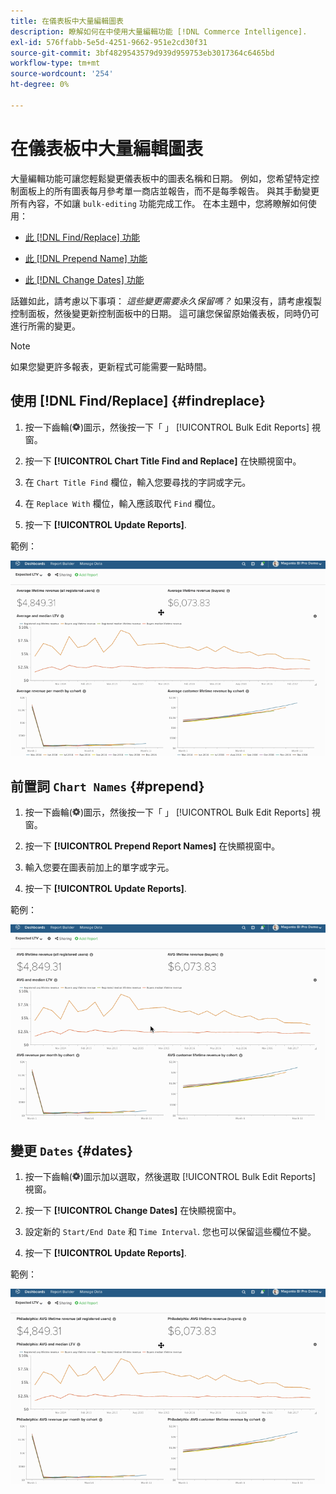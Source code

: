 ```yaml
---
title: 在儀表板中大量編輯圖表
description: 瞭解如何在中使用大量編輯功能 [!DNL Commerce Intelligence].
exl-id: 576ffabb-5e5d-4251-9662-951e2cd30f31
source-git-commit: 3bf4829543579d939d959753eb3017364c6465bd
workflow-type: tm+mt
source-wordcount: '254'
ht-degree: 0%

---
```


# 在儀表板中大量編輯圖表

大量編輯功能可讓您輕鬆變更儀表板中的圖表名稱和日期。 例如，您希望特定控制面板上的所有圖表每月參考單一商店並報告，而不是每季報告。 與其手動變更所有內容，不如讓 `bulk-editing` 功能完成工作。 在本主題中，您將瞭解如何使用：

* [此 [!DNL Find/Replace] 功能](#findreplace)

* [此 [!DNL Prepend Name] 功能](#prepend)

* [此 [!DNL Change Dates] 功能](#dates)

話雖如此，請考慮以下事項： *這些變更需要永久保留嗎？* 如果沒有，請考慮複製控制面板，然後變更新控制面板中的日期。 這可讓您保留原始儀表板，同時仍可進行所需的變更。

>[!NOTE]
>
>如果您變更許多報表，更新程式可能需要一點時間。

## 使用 [!DNL Find/Replace] {#findreplace}

1. 按一下齒輪(![](../../assets/gear-icon.png))圖示，然後按一下「 」 [!UICONTROL Bulk Edit Reports] 視窗。

1. 按一下 **[!UICONTROL Chart Title Find and Replace]** 在快顯視窗中。

1. 在 `Chart Title Find` 欄位，輸入您要尋找的字詞或字元。

1. 在 `Replace With` 欄位，輸入應該取代 `Find` 欄位。

1. 按一下 **[!UICONTROL Update Reports]**.

範例：

![大量編輯](../../assets/bulk_edit.gif)

## 前置詞 `Chart Names` {#prepend}

1. 按一下齒輪(![](../../assets/gear-icon.png))圖示，然後按一下「 」 [!UICONTROL Bulk Edit Reports] 視窗。

1. 按一下 **[!UICONTROL Prepend Report Names]** 在快顯視窗中。

1. 輸入您要在圖表前加上的單字或字元。

1. 按一下 **[!UICONTROL Update Reports]**.

範例：

![前置詞](../../assets/prepend.gif)

## 變更 `Dates` {#dates}

1. 按一下齒輪(![](../../assets/gear-icon.png))圖示加以選取，然後選取 [!UICONTROL Bulk Edit Reports] 視窗。

1. 按一下 **[!UICONTROL Change Dates]** 在快顯視窗中。

1. 設定新的 `Start/End Date` 和 `Time Interval`. 您也可以保留這些欄位不變。

1. 按一下 **[!UICONTROL Update Reports]**.

範例：

![變更日期](../../assets/dates.gif)
